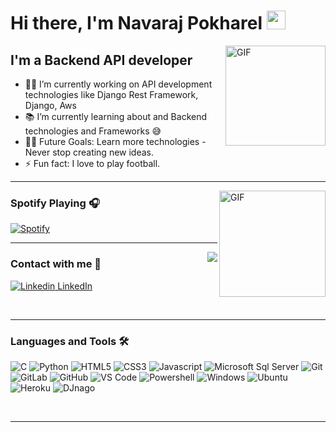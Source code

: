 # Hi there, I'm Navaraj Pokharel <img width="30px" src="https://media.tenor.com/images/3b388fe03da271d2674faf85eb7c3fcd/tenor.gif" />

<img align="right" alt="GIF" height="160px" src="https://media.giphy.com/media/du3J3cXyzhj75IOgvA/giphy.gif" />

## I'm a  Backend API developer

- 👨‍💻 I’m currently working on API development technologies like Django Rest Framework, Django, Aws
- 📚 I’m currently learning  about  and Backend technologies and Frameworks 😅
- 💪🏼 Future Goals: Learn more technologies - Never stop creating new ideas.
- ⚡ Fun fact: I love to play football.

---

<img align="right" alt="GIF" height="170px" src="https://media.giphy.com/media/J5B1Y8QZnzXXbLQIBu/giphy.gif" />

### Spotify Playing 🎧

[![Spotify](https://novatorem.bgstatic.vercel.app/api/spotify)](https://open.spotify.com/album/5t9C44w6n7Bw00lR9eqt2X?si=9SVzrugjRTWLMe4e7k35pQ)

---

<img align="right" src="http://estruyf-github.azurewebsites.net/api/VisitorHit?user=nawaeajpokhrel"/>

### Contact with me 📝
[![Linkedin](https://i.stack.imgur.com/gVE0j.png) LinkedIn](https://www.linkedin.com/in/navaraj-pokharel/)
&nbsp;





<br />

---

### Languages and Tools 🛠 


![C](http://img.shields.io/badge/-C-A8B9CC?style=flat-square&logo=c&logoColor=ffffff)
![Python](http://img.shields.io/badge/-Python-3776AB?style=flat-square&logo=python&logoColor=ffffff)
![HTML5](https://img.shields.io/badge/-HTML5-%23E44D27?style=flat-square&logo=html5&logoColor=ffffff)
![CSS3](https://img.shields.io/badge/-CSS3-%231572B6?style=flat-square&logo=css3)
![Javascript](https://img.shields.io/badge/JavaScript-F7DF1E?style=for-the-badge&logo=javascript&logoColor=black)
![Microsoft Sql Server](https://img.shields.io/badge/-Sql%20Server-CC2927?style=flat-square&logo=microsoft-sql-server&logoColor=ffffff)
![Git](https://img.shields.io/badge/-Git-%23F05032?style=flat-square&logo=git&logoColor=%23ffffff)
![GitLab](https://img.shields.io/badge/-GitLab-FCA121?style=flat-square&logo=gitlab)
![GitHub](https://img.shields.io/badge/-GitHub-181717?style=flat-square&logo=github)
![VS Code](http://img.shields.io/badge/-VS%20Code-007ACC?style=flat-square&logo=visual-studio-code&logoColor=ffffff)
![Powershell](http://img.shields.io/badge/-Powershell-5391FE?style=flat-square&logo=powershell&logoColor=ffffff)
![Windows](http://img.shields.io/badge/-Windows-0078D6?style=flat-square&logo=windows&logoColor=ffffff)
![Ubuntu](https://img.shields.io/badge/Ubuntu-E95420?style=for-the-badge&logo=ubuntu&logoColor=white)
![Heroku](https://img.shields.io/badge/Heroku-430098?style=for-the-badge&logo=heroku&logoColor=white)
![DJnago](https://img.shields.io/badge/Django-092E20?style=for-the-badge&logo=django&logoColor=white)

<br/>

---

<br/>

<br/>

[linkedin]: https://www.linkedin.com/in/navaraj-pokharel/

